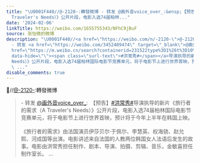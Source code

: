 ```yaml
---
title: "\U0001F440//@-2120-:轉發微博 - 转发 @画外音voice_over_:&ensp;【预告】#洪常秀#导演执导的新片《旅行者的需求（A
  Traveler's Needs）》公开片段，电影入选74届柏林..."
date: '2024-02-06'
linkTitle: https://weibo.com/1655755343/NFhC9jBuF
source: 张怡微的微博
description: "\U0001F440//<a href=\"https://weibo.com/n/-2120-\">@-2120-</a>:轉發微博<br><blockquote>
  - 转发 <a href=\"https://weibo.com/3452409474\" target=\"_blank\">@画外音voice_over_</a>: 【预告】<a
  href=\"https://m.weibo.cn/search?containerid=231522type%3D1%26t%3D10%26q%3D%23%E6%B4%AA%E5%B8%B8%E7%A7%80%23&amp;isnewpage=1\"
  data-hide=\"\"><span class=\"surl-text\">#洪常秀#</span></a>导演执导的新片《旅行者的需求（A Traveler's
  Needs）》公开片段，电影入选74届柏林国际电影节竞赛单元，将于电影节上进行世界首映，预计将于今年上半年在韩国上映。<br><br>《旅行者的需求》由法国演员伊莎贝尔·于佩尔、李慧英、权海骁、赵允熙、河成国等出演。电影讲述来自法国的人教两位韩国女人法语后发生的故事。电影由洪常秀担任制作、剧本、导演、拍摄、剪辑、音乐，金敏喜担任制作室长。
  \ ..."
disable_comments: true
---
```

👀//<a href="https://weibo.com/n/-2120-">@-2120-</a>:轉發微博<br><blockquote> - 转发 <a href="https://weibo.com/3452409474" target="_blank">@画外音voice_over_</a>: 【预告】<a href="https://m.weibo.cn/search?containerid=231522type%3D1%26t%3D10%26q%3D%23%E6%B4%AA%E5%B8%B8%E7%A7%80%23&amp;isnewpage=1" data-hide=""><span class="surl-text">#洪常秀#</span></a>导演执导的新片《旅行者的需求（A Traveler's Needs）》公开片段，电影入选74届柏林国际电影节竞赛单元，将于电影节上进行世界首映，预计将于今年上半年在韩国上映。<br><br>《旅行者的需求》由法国演员伊莎贝尔·于佩尔、李慧英、权海骁、赵允熙、河成国等出演。电影讲述来自法国的人教两位韩国女人法语后发生的故事。电影由洪常秀担任制作、剧本、导演、拍摄、剪辑、音乐，金敏喜担任制作室长。  ...